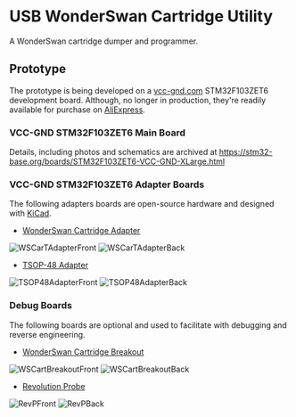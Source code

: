 # USB WonderSwan Cartridge Utility

A WonderSwan cartridge dumper and programmer.

## Prototype

The prototype is being developed on a [vcc-gnd.com](http://vcc-gnd.com) STM32F103ZET6 development board. Although, no longer in production, they're readily available for purchase on [AliExpress](https://www.aliexpress.com/wholesale?SearchText=STM32F103ZET6+Core+Board).

### VCC-GND STM32F103ZET6 Main Board

Details, including photos and schematics are archived at https://stm32-base.org/boards/STM32F103ZET6-VCC-GND-XLarge.html

### VCC-GND STM32F103ZET6 Adapter Boards

The following adapters boards are open-source hardware and designed with [KiCad](https://www.kicad.org/).

* [WonderSwan Cartridge Adapter](/Hardware/vccgnd_f103zet6/WSCarTAdapter)

![WSCarTAdapterFront](https://user-images.githubusercontent.com/234549/142704737-edc49f25-71ea-485f-bf69-dc156f0c0511.png) ![WSCarTAdapterBack](https://user-images.githubusercontent.com/234549/142704743-97acc63c-3651-4f8d-ac37-a0a53d5c50f6.png)

* [TSOP-48 Adapter](/Hardware/vccgnd_f103zet6/TSOP48Adapter)

![TSOP48AdapterFront](https://user-images.githubusercontent.com/234549/142708214-a94e66a7-daf8-41da-a365-9ab211a0d1c8.png) ![TSOP48AdapterBack](https://user-images.githubusercontent.com/234549/142708217-853d0ebe-cf31-4320-9f29-daf8c9331147.png)

### Debug Boards

The following boards are optional and used to facilitate with debugging and reverse engineering.

* [WonderSwan Cartridge Breakout](/Hardware/re/WSCartBreakout)

![WSCartBreakoutFront](https://user-images.githubusercontent.com/234549/142709782-ff089b7b-f5fc-40c2-98db-59b2839a69a4.png) ![WSCartBreakoutBack](https://user-images.githubusercontent.com/234549/142709785-f3c0b935-a1fc-4926-a742-5767b93c18a6.png)

* [Revolution Probe](https://github.com/up-n-atom/RevP)

![RevPFront](https://user-images.githubusercontent.com/234549/155450569-079e3904-135a-4d02-a658-30e5c329bad5.png) ![RevPBack](https://user-images.githubusercontent.com/234549/155450582-df5b4194-14c5-48c6-b385-9c464b870b30.png)

